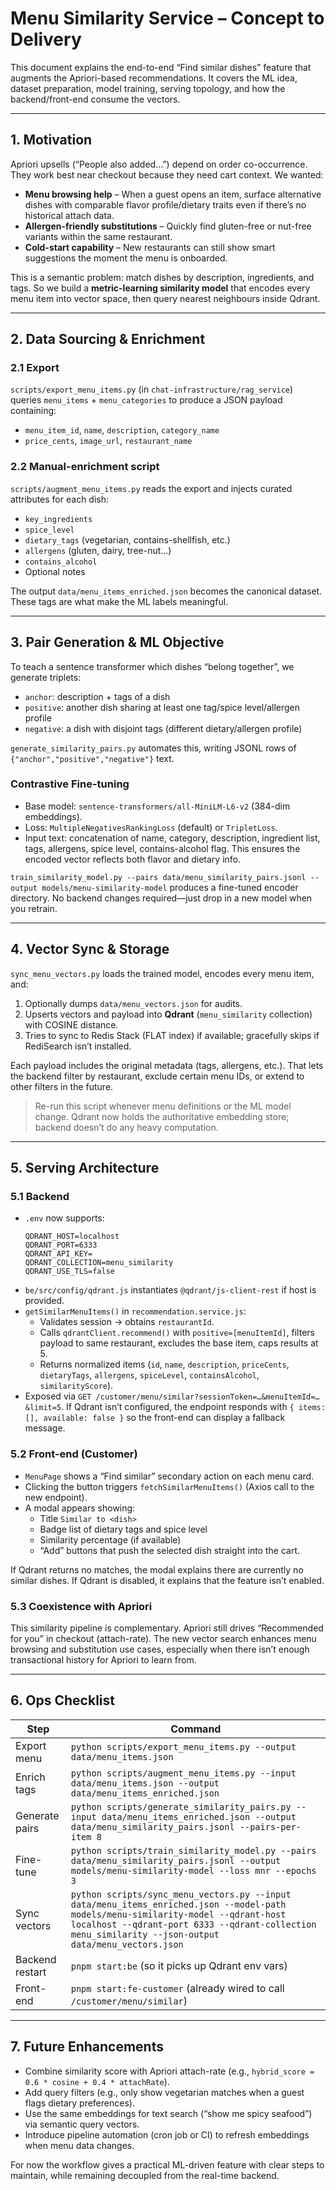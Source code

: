 # Menu Similarity Service – Concept to Delivery

This document explains the end-to-end “Find similar dishes” feature that augments the Apriori-based recommendations. It covers the ML idea, dataset preparation, model training, serving topology, and how the backend/front-end consume the vectors.

---

## 1. Motivation

Apriori upsells (“People also added…”) depend on order co-occurrence. They work best near checkout because they need cart context. We wanted:

- **Menu browsing help** – When a guest opens an item, surface alternative dishes with comparable flavor profile/dietary traits even if there’s no historical attach data.
- **Allergen-friendly substitutions** – Quickly find gluten-free or nut-free variants within the same restaurant.
- **Cold-start capability** – New restaurants can still show smart suggestions the moment the menu is onboarded.

This is a semantic problem: match dishes by description, ingredients, and tags. So we build a **metric-learning similarity model** that encodes every menu item into vector space, then query nearest neighbours inside Qdrant.

---

## 2. Data Sourcing & Enrichment

### 2.1 Export

`scripts/export_menu_items.py` (in `chat-infrastructure/rag_service`) queries `menu_items` + `menu_categories` to produce a JSON payload containing:

- `menu_item_id`, `name`, `description`, `category_name`
- `price_cents`, `image_url`, `restaurant_name`

### 2.2 Manual-enrichment script

`scripts/augment_menu_items.py` reads the export and injects curated attributes for each dish:

- `key_ingredients`
- `spice_level`
- `dietary_tags` (vegetarian, contains-shellfish, etc.)
- `allergens` (gluten, dairy, tree-nut…)
- `contains_alcohol`
- Optional notes

The output `data/menu_items_enriched.json` becomes the canonical dataset. These tags are what make the ML labels meaningful.

---

## 3. Pair Generation & ML Objective

To teach a sentence transformer which dishes “belong together”, we generate triplets:

- `anchor`: description + tags of a dish
- `positive`: another dish sharing at least one tag/spice level/allergen profile
- `negative`: a dish with disjoint tags (different dietary/allergen profile)

`generate_similarity_pairs.py` automates this, writing JSONL rows of `{"anchor","positive","negative"}` text.

### Contrastive Fine-tuning

- Base model: `sentence-transformers/all-MiniLM-L6-v2` (384-dim embeddings).
- Loss: `MultipleNegativesRankingLoss` (default) or `TripletLoss`.
- Input text: concatenation of name, category, description, ingredient list, tags, allergens, spice level, contains-alcohol flag. This ensures the encoded vector reflects both flavor and dietary info.

`train_similarity_model.py --pairs data/menu_similarity_pairs.jsonl --output models/menu-similarity-model` produces a fine-tuned encoder directory. No backend changes required—just drop in a new model when you retrain.

---

## 4. Vector Sync & Storage

`sync_menu_vectors.py` loads the trained model, encodes every menu item, and:

1. Optionally dumps `data/menu_vectors.json` for audits.
2. Upserts vectors and payload into **Qdrant** (`menu_similarity` collection) with COSINE distance.
3. Tries to sync to Redis Stack (FLAT index) if available; gracefully skips if RediSearch isn’t installed.

Each payload includes the original metadata (tags, allergens, etc.). That lets the backend filter by restaurant, exclude certain menu IDs, or extend to other filters in the future.

> Re-run this script whenever menu definitions or the ML model change. Qdrant now holds the authoritative embedding store; backend doesn’t do any heavy computation.

---

## 5. Serving Architecture

### 5.1 Backend

- `.env` now supports:
  ```
  QDRANT_HOST=localhost
  QDRANT_PORT=6333
  QDRANT_API_KEY=
  QDRANT_COLLECTION=menu_similarity
  QDRANT_USE_TLS=false
  ```
- `be/src/config/qdrant.js` instantiates `@qdrant/js-client-rest` if host is provided.
- `getSimilarMenuItems()` in `recommendation.service.js`:
  - Validates session → obtains `restaurantId`.
  - Calls `qdrantClient.recommend()` with `positive=[menuItemId]`, filters payload to same restaurant, excludes the base item, caps results at 5.
  - Returns normalized items (`id`, `name`, `description`, `priceCents`, `dietaryTags`, `allergens`, `spiceLevel`, `containsAlcohol`, `similarityScore`).
- Exposed via `GET /customer/menu/similar?sessionToken=…&menuItemId=…&limit=5`. If Qdrant isn’t configured, the endpoint responds with `{ items: [], available: false }` so the front-end can display a fallback message.

### 5.2 Front-end (Customer)

- `MenuPage` shows a “Find similar” secondary action on each menu card.
- Clicking the button triggers `fetchSimilarMenuItems()` (Axios call to the new endpoint).
- A modal appears showing:
  - Title `Similar to <dish>`
  - Badge list of dietary tags and spice level
  - Similarity percentage (if available)
  - “Add” buttons that push the selected dish straight into the cart.

If Qdrant returns no matches, the modal explains there are currently no similar dishes. If Qdrant is disabled, it explains that the feature isn’t enabled.

### 5.3 Coexistence with Apriori

This similarity pipeline is complementary. Apriori still drives “Recommended for you” in checkout (attach-rate). The new vector search enhances menu browsing and substitution use cases, especially when there isn’t enough transactional history for Apriori to learn from.

---

## 6. Ops Checklist

| Step | Command |
| ---- | ------- |
| Export menu | `python scripts/export_menu_items.py --output data/menu_items.json` |
| Enrich tags | `python scripts/augment_menu_items.py --input data/menu_items.json --output data/menu_items_enriched.json` |
| Generate pairs | `python scripts/generate_similarity_pairs.py --input data/menu_items_enriched.json --output data/menu_similarity_pairs.jsonl --pairs-per-item 8` |
| Fine-tune | `python scripts/train_similarity_model.py --pairs data/menu_similarity_pairs.jsonl --output models/menu-similarity-model --loss mnr --epochs 3` |
| Sync vectors | `python scripts/sync_menu_vectors.py --input data/menu_items_enriched.json --model-path models/menu-similarity-model --qdrant-host localhost --qdrant-port 6333 --qdrant-collection menu_similarity --json-output data/menu_vectors.json` |
| Backend restart | `pnpm start:be` (so it picks up Qdrant env vars) |
| Front-end | `pnpm start:fe-customer` (already wired to call `/customer/menu/similar`) |

---

## 7. Future Enhancements

- Combine similarity score with Apriori attach-rate (e.g., `hybrid_score = 0.6 * cosine + 0.4 * attachRate`).
- Add query filters (e.g., only show vegetarian matches when a guest flags dietary preferences).
- Use the same embeddings for text search (“show me spicy seafood”) via semantic query vectors.
- Introduce pipeline automation (cron job or CI) to refresh embeddings when menu data changes.

For now the workflow gives a practical ML-driven feature with clear steps to maintain, while remaining decoupled from the real-time backend.
